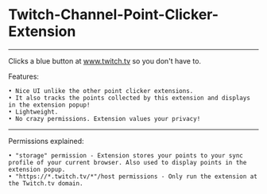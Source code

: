 # Twitch-Channel-Point-Clicker-Extension


-----
Clicks a blue button at www.twitch.tv so you don't have to.


Features:

    • Nice UI unlike the other point clicker extensions.
    • It also tracks the points collected by this extension and displays in the extension popup!
    • Lightweight.
    • No crazy permissions. Extension values your privacy!

------------------------------------------------

Permissions explained:

    • "storage" permission - Extension stores your points to your sync profile of your current browser. Also used to display points in the extension popup.
    • "https://*.twitch.tv/*"/host permissions - Only run the extension at the Twitch.tv domain.
